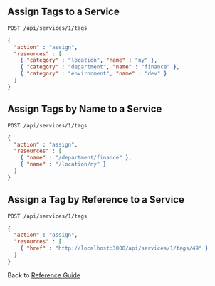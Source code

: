 ## Assign Tags to a Service

```
POST /api/services/1/tags
```

```json
{
  "action" : "assign",
  "resources" : [
    { "category" : "location", "name" : "ny" },
    { "category" : "department", "name" : "finance" },
    { "category" : "environment", "name" : "dev" }
  ]
}
```

## Assign Tags by Name to a Service

```
POST /api/services/1/tags
```

```json
{
  "action" : "assign",
  "resources" : [
    { "name" : "/department/finance" },
    { "name" : "/location/ny" }
  ]
}
```

## Assign a Tag by Reference to a Service

```
POST /api/services/1/tags
```

```json
{
  "action" : "assign",
  "resources" : [
    { "href" : "http://localhost:3000/api/services/1/tags/49" }
  ]
}
```

Back to [Reference Guide](../reference.md)
